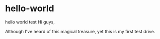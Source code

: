 # hello-world
hello world test
Hi guys,

Although I've heard of this magical treasure, yet this is my first test drive.
